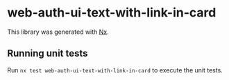 # web-auth-ui-text-with-link-in-card

This library was generated with [Nx](https://nx.dev).

## Running unit tests

Run `nx test web-auth-ui-text-with-link-in-card` to execute the unit tests.
